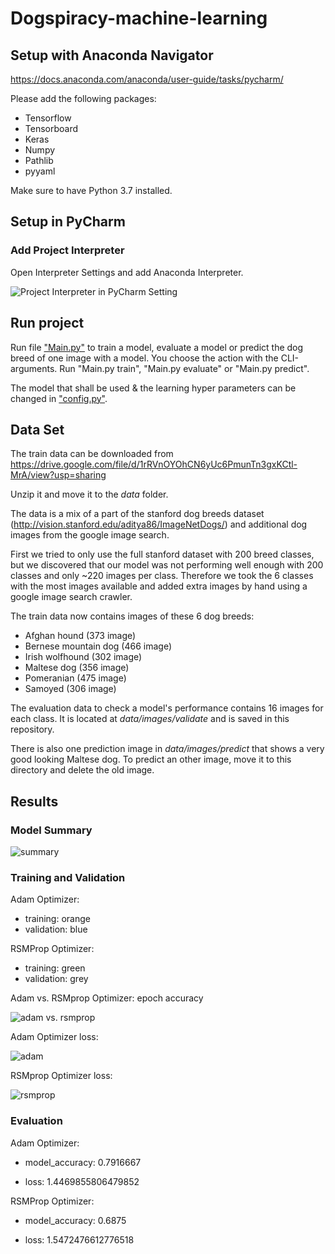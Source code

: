 # Dogspiracy-machine-learning

## Setup with Anaconda Navigator
https://docs.anaconda.com/anaconda/user-guide/tasks/pycharm/

Please add the following packages:

*   Tensorflow
*   Tensorboard
*   Keras
*   Numpy
*   Pathlib
*   pyyaml

Make sure to have Python 3.7 installed.

## Setup in PyCharm

### Add Project Interpreter
Open Interpreter Settings and add Anaconda Interpreter.


![Project Interpreter in PyCharm Setting](assets/project-interpreter.png)

## Run project

Run file ["Main.py"](_Main.py_) to train a model, evaluate a model or predict the dog breed of one image with a model.
You choose the action with the CLI-arguments. Run "Main.py train", "Main.py evaluate" or "Main.py predict".

The model that shall be used & the learning hyper parameters can be changed in ["config.py"](_config.py_).

## Data Set

The train data can be downloaded from https://drive.google.com/file/d/1rRVnOYOhCN6yUc6PmunTn3gxKCtl-MrA/view?usp=sharing

Unzip it and move it to the _data_ folder.

The data is a mix of a part of the stanford dog breeds dataset (http://vision.stanford.edu/aditya86/ImageNetDogs/) and additional dog images from the google image search.

First we tried to only use the full stanford dataset with 200 breed classes, but we discovered that our model was not performing well enough with 200 classes and only ~220 images per class.
Therefore we took the 6 classes with the most images available and added extra images by hand using a google image search crawler.

The train data now contains images of these 6 dog breeds:
* Afghan hound (373 image)
* Bernese mountain dog (466 image)
* Irish wolfhound (302 image)
* Maltese dog (356 image)
* Pomeranian (475 image)
* Samoyed (306 image)

The evaluation data to check a model's performance contains 16 images for each class.
It is located at _data/images/validate_ and is saved in this repository.

There is also one prediction image in _data/images/predict_ that shows a very good looking Maltese dog.
To predict an other image, move it to this directory and delete the old image.


## Results
### Model Summary
![summary](assets/summary.PNG)
### Training and Validation
Adam Optimizer:
- training: orange
- validation: blue

RSMProp Optimizer:
- training: green
- validation: grey

Adam vs. RSMprop Optimizer: epoch accuracy

![adam vs. rsmprop](assets/adam-vs-rsmprop.PNG)

Adam Optimizer loss:

![adam](assets/adam-loss.PNG)

RSMprop Optimizer loss:

![rsmprop](assets/rsmprop-loss.PNG)

### Evaluation
Adam Optimizer:

- model_accuracy: 0.7916667

- loss: 1.4469855806479852

RSMProp Optimizer:

- model_accuracy: 0.6875

- loss: 1.5472476612776518